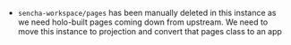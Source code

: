 - `sencha-workspace/pages` has been manually deleted in this instance as we need holo-built pages coming down from upstream. We need to move this instance to projection and convert that pages class to an app